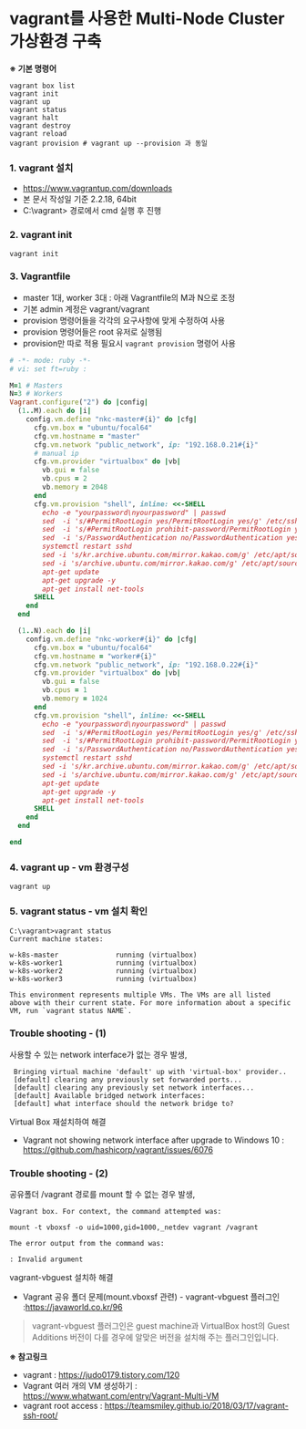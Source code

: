 vagrant를 사용한 Multi-Node Cluster 가상환경 구축
====

**※ 기본 명령어**
```
vagrant box list
vagrant init
vagrant up
vagrant status
vagrant halt
vagrant destroy
vagrant reload
vagrant provision # vagrant up --provision 과 동일
```

### 1. vagrant 설치
- https://www.vagrantup.com/downloads
- 본 문서 작성일 기준 2.2.18, 64bit
- C:\vagrant> 경로에서 cmd 실행 후 진행
### 2. vagrant init
```
vagrant init
```
### 3. Vagrantfile 
- master 1대, worker 3대 : 아래 Vagrantfile의 M과 N으로 조정
- 기본 admin 계정은 vagrant/vagrant
- provision 명령어들을 각각의 요구사항에 맞게 수정하여 사용
- provision 명령어들은 root 유저로 실행됨
- provision만 따로 적용 필요시 `vagrant provision` 명령어 사용
```ruby
# -*- mode: ruby -*-
# vi: set ft=ruby :

M=1 # Masters
N=3 # Workers
Vagrant.configure("2") do |config|
  (1..M).each do |i|
    config.vm.define "nkc-master#{i}" do |cfg|
      cfg.vm.box = "ubuntu/focal64"
      cfg.vm.hostname = "master"
      cfg.vm.network "public_network", ip: "192.168.0.21#{i}"
      # manual ip
      cfg.vm.provider "virtualbox" do |vb|
        vb.gui = false
        vb.cpus = 2
        vb.memory = 2048
      end
      cfg.vm.provision "shell", inline: <<-SHELL
        echo -e "yourpassword\nyourpassword" | passwd
        sed  -i 's/#PermitRootLogin yes/PermitRootLogin yes/g' /etc/ssh/sshd_config;
        sed  -i 's/#PermitRootLogin prohibit-password/PermitRootLogin yes/g' /etc/ssh/sshd_config;
        sed  -i 's/PasswordAuthentication no/PasswordAuthentication yes/g' /etc/ssh/sshd_config;
        systemctl restart sshd
        sed -i 's/kr.archive.ubuntu.com/mirror.kakao.com/g' /etc/apt/sources.list
        sed -i 's/archive.ubuntu.com/mirror.kakao.com/g' /etc/apt/sources.list
        apt-get update
        apt-get upgrade -y
        apt-get install net-tools
      SHELL
    end
  end

  (1..N).each do |i|
    config.vm.define "nkc-worker#{i}" do |cfg|
      cfg.vm.box = "ubuntu/focal64"
      cfg.vm.hostname = "worker#{i}"
      cfg.vm.network "public_network", ip: "192.168.0.22#{i}"
      cfg.vm.provider "virtualbox" do |vb|
        vb.gui = false
        vb.cpus = 1
        vb.memory = 1024
      end
      cfg.vm.provision "shell", inline: <<-SHELL
        echo -e "yourpassword\nyourpassword" | passwd
        sed  -i 's/#PermitRootLogin yes/PermitRootLogin yes/g' /etc/ssh/sshd_config;
        sed  -i 's/#PermitRootLogin prohibit-password/PermitRootLogin yes/g' /etc/ssh/sshd_config;
        sed  -i 's/PasswordAuthentication no/PasswordAuthentication yes/g' /etc/ssh/sshd_config;
        systemctl restart sshd
        sed -i 's/kr.archive.ubuntu.com/mirror.kakao.com/g' /etc/apt/sources.list
        sed -i 's/archive.ubuntu.com/mirror.kakao.com/g' /etc/apt/sources.list
        apt-get update
        apt-get upgrade -y
        apt-get install net-tools
      SHELL
    end
  end

end

```

### 4. vagrant up - vm 환경구성
```
vagrant up
```

### 5. vagrant status - vm 설치 확인
```
C:\vagrant>vagrant status
Current machine states:

w-k8s-master              running (virtualbox)
w-k8s-worker1             running (virtualbox)
w-k8s-worker2             running (virtualbox)
w-k8s-worker3             running (virtualbox)

This environment represents multiple VMs. The VMs are all listed
above with their current state. For more information about a specific
VM, run `vagrant status NAME`.
```


### Trouble shooting - (1)
사용할 수 있는 network interface가 없는 경우 발생,
```
 Bringing virtual machine 'default' up with 'virtual-box' provider..
 [default] clearing any previously set forwarded ports...
 [default] clearing any previously set network interfaces...
 [default] Available bridged network interfaces:
 [default] what interface should the network bridge to?
```
Virtual Box 재설치하여 해결
- Vagrant not showing network interface after upgrade to Windows 10 : https://github.com/hashicorp/vagrant/issues/6076
### Trouble shooting - (2)
공유폴더 /vagrant 경로를 mount 할 수 없는 경우 발생,
```
Vagrant box. For context, the command attempted was:

mount -t vboxsf -o uid=1000,gid=1000,_netdev vagrant /vagrant

The error output from the command was:

: Invalid argument
```
vagrant-vbguest 설치하 해결
- Vagrant 공유 폴더 문제(mount.vboxsf 관련) - vagrant-vbguest 플러그인 :https://javaworld.co.kr/96
> vagrant-vbguest 플러그인은 guest machine과 VirtualBox host의 Guest Additions 버전이 다를 경우에 알맞은 버전을 설치해 주는 플러그인입니다.


**※ 참고링크**
- vagrant : https://judo0179.tistory.com/120
- Vagrant 여러 개의 VM 생성하기 : https://www.whatwant.com/entry/Vagrant-Multi-VM
- vagrant root access : https://teamsmiley.github.io/2018/03/17/vagrant-ssh-root/

